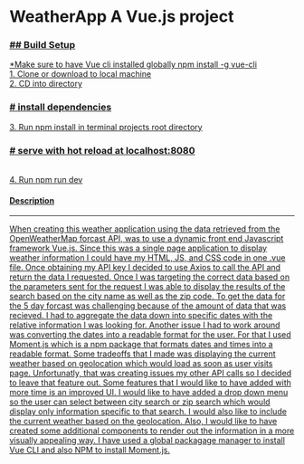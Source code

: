 # WeatherApp A Vue.js project

<a href="https://khalidh82.github.io/WeatherApp/">



<h3>## Build Setup</h3>
*Make sure to have Vue cli installed globally npm install -g vue-cli<br>
1. Clone or download to local machine<br>
2. CD into directory<br>
<h3># install dependencies</h3>
3. Run npm install in terminal projects root directory<br>
<h3># serve with hot reload at localhost:8080</h3><br>
4. Run npm run dev

<h4>Description</h4>
<hr>
<p>When creating this weather application using the data retrieved from the OpenWeatherMap forcast API, was to use a dynamic front end Javascript framework Vue.js. Since this was a single page application to display weather information I could have my HTML, JS, and CSS code in one .vue file. Once obtaining my API key I decided to use Axios to call the API and return the data I requested. Once I was targeting the correct data based on the parameters sent for the request I was able to display the results of the search based on the city name as well as the zip code. To get the data for the 5 day forcast was challenging because of the amount of data that was recieved. I had to aggregate the data down into specific dates with the relative information I was looking for. Another issue I had to work around was converting the dates into a readable format for the user. For that I used Moment.js which is a npm package that formats dates and times into a readable format. Some tradeoffs that I made was displaying the current weather based on geolocation which would load as soon as user visits page. Unfortunatly, that was creating issues my other API calls so I decided to leave that feature out. Some features that I would like to have added with more time is an improved UI. I would like to have added a drop down menu so the user can select between city search or zip search which would display only information specific to that search. I would also like to include the current weather based on the geolocation. Also, I would like to have created some additional components to render out the information in a more visually appealing way. I have used a global packagage manager to install Vue CLI and also NPM to install Moment.js.</p>

